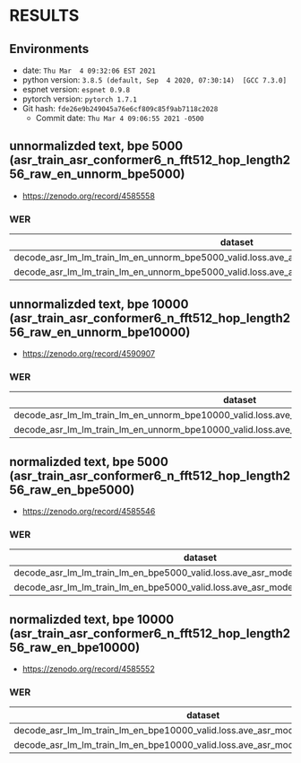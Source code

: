 # RESULTS
## Environments
- date: `Thu Mar  4 09:32:06 EST 2021`
- python version: `3.8.5 (default, Sep  4 2020, 07:30:14)  [GCC 7.3.0]`
- espnet version: `espnet 0.9.8`
- pytorch version: `pytorch 1.7.1`
- Git hash: `fde26e9b249045a76e6cf809c85f9ab7118c2028`
  - Commit date: `Thu Mar 4 09:06:55 2021 -0500`

## unnormalizded text, bpe 5000 (asr_train_asr_conformer6_n_fft512_hop_length256_raw_en_unnorm_bpe5000)
- https://zenodo.org/record/4585558
### WER

|dataset|Snt|Wrd|Corr|Sub|Del|Ins|Err|S.Err|
|---|---|---|---|---|---|---|---|---|
|decode_asr_lm_lm_train_lm_en_unnorm_bpe5000_valid.loss.ave_asr_model_valid.acc.ave/dev_4k_unnorm|4000|95631|94.9|4.5|0.6|0.5|5.5|61.0|
|decode_asr_lm_lm_train_lm_en_unnorm_bpe5000_valid.loss.ave_asr_model_valid.acc.ave/val_unnorm|39341|948632|94.9|4.5|0.6|0.5|5.5|61.4|

## unnormalizded text, bpe 10000 (asr_train_asr_conformer6_n_fft512_hop_length256_raw_en_unnorm_bpe10000)
- https://zenodo.org/record/4590907
### WER

|dataset|Snt|Wrd|Corr|Sub|Del|Ins|Err|S.Err|
|---|---|---|---|---|---|---|---|---|
|decode_asr_lm_lm_train_lm_en_unnorm_bpe10000_valid.loss.ave_asr_model_valid.acc.ave/dev_4k_unnorm|4000|95631|94.9|4.5|0.6|0.5|5.5|61.6|
|decode_asr_lm_lm_train_lm_en_unnorm_bpe10000_valid.loss.ave_asr_model_valid.acc.ave/val_unnorm|39341|948632|94.9|4.5|0.6|0.5|5.5|61.4|

## normalizded text, bpe 5000 (asr_train_asr_conformer6_n_fft512_hop_length256_raw_en_bpe5000)
- https://zenodo.org/record/4585546
### WER

|dataset|Snt|Wrd|Corr|Sub|Del|Ins|Err|S.Err|
|---|---|---|---|---|---|---|---|---|
|decode_asr_lm_lm_train_lm_en_bpe5000_valid.loss.ave_asr_model_valid.acc.ave/dev_4k|4000|95401|98.2|1.3|0.5|0.4|2.2|32.5|
|decode_asr_lm_lm_train_lm_en_bpe5000_valid.loss.ave_asr_model_valid.acc.ave/val|39341|946469|98.1|1.3|0.5|0.4|2.3|33.6|

## normalizded text, bpe 10000 (asr_train_asr_conformer6_n_fft512_hop_length256_raw_en_bpe10000)
- https://zenodo.org/record/4585552
### WER

|dataset|Snt|Wrd|Corr|Sub|Del|Ins|Err|S.Err|
|---|---|---|---|---|---|---|---|---|
|decode_asr_lm_lm_train_lm_en_bpe10000_valid.loss.ave_asr_model_valid.acc.ave/dev_4k|4000|95401|97.7|1.6|0.7|0.6|2.9|38.7|
|decode_asr_lm_lm_train_lm_en_bpe10000_valid.loss.ave_asr_model_valid.acc.ave/val|39341|946469|97.6|1.7|0.8|0.6|3.0|39.2|

